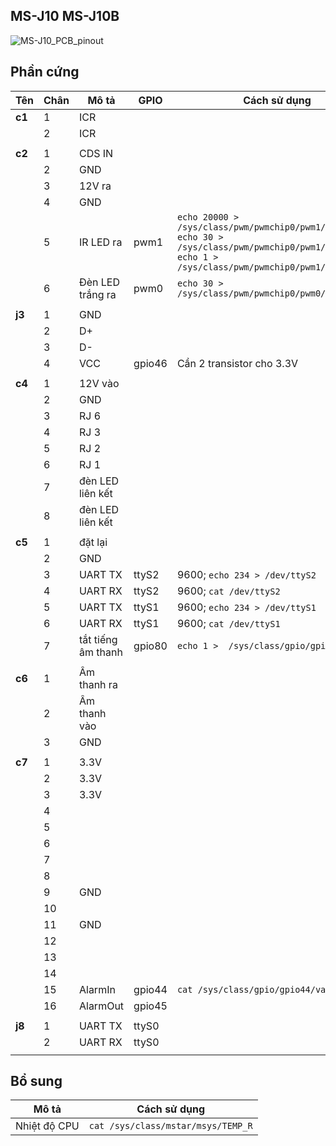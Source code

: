 ## MS-J10    MS-J10B
![MS-J10_PCB_pinout](/images/board-anjoy-j10b-pinout.jpg)

## Phần cứng


| Tên | Chân | Mô tả | GPIO | Cách sử dụng |
| --- | --- | --- |---|---|
| **c1** | 1 | ICR | | |
|| 2 | ICR | | |
|| | | | |
| **c2** | 1 | CDS IN | | |
|| 2 | GND | | |
|| 3 | 12V ra | | |
|| 4 | GND | | |
|| 5 | IR LED ra | pwm1 | `echo 20000 > /sys/class/pwm/pwmchip0/pwm1/period` <br> `echo 30 >  /sys/class/pwm/pwmchip0/pwm1/duty_cycle` <br> `echo 1 > /sys/class/pwm/pwmchip0/pwm1/enable` |
|| 6 | Đèn LED trắng ra | pwm0 | `echo 30 >  /sys/class/pwm/pwmchip0/pwm0/duty_cycle` |
|| | | | |
| **j3** | 1 | GND | | |
|| 2 | D+ | | |
|| 3 | D- | | |
|| 4 | VCC | gpio46 | Cần 2 transistor cho 3.3V |
|| | | | |
| **c4** | 1 | 12V vào | | |
|| 2 | GND | | |
|| 3 | RJ 6 | | |
|| 4 | RJ 3 | | |
|| 5 | RJ 2 | | |
|| 6 | RJ 1 | | |
|| 7 | đèn LED liên kết | | |
|| 8 | đèn LED liên kết | | |
|| | | | |
| **c5** | 1 | đặt lại | | |
|| 2 | GND | | |
|| 3 | UART TX | ttyS2 | 9600; `echo 234 > /dev/ttyS2` |
|| 4 | UART RX | ttyS2 | 9600; `cat /dev/ttyS2` |
|| 5 | UART TX | ttyS1 | 9600; `echo 234 > /dev/ttyS1` |
|| 6 | UART RX | ttyS1 | 9600; `cat /dev/ttyS1` |
|| 7 | tắt tiếng âm thanh | gpio80 | `echo 1 >  /sys/class/gpio/gpio80/value` |
|| | | | |
| **c6** | 1 | Âm thanh ra | | |
|| 2 | Âm thanh vào | | |
|| 3 | GND | | |
|| | | | |
| **c7** | 1 | 3.3V | | |
|| 2 | 3.3V | | |
|| 3 | 3.3V | | |
|| 4 | | | |
|| 5 | | | |
|| 6 | | | |
|| 7 | | | |
|| 8 | | | |
|| 9 | GND | | |
|| 10 | | | |
|| 11 | GND | | |
|| 12 | | | |
|| 13 | | | |
|| 14 | | | |
|| 15 | AlarmIn | gpio44 | `cat /sys/class/gpio/gpio44/value` |
|| 16 | AlarmOut | gpio45 | | |
|| | | | |
| **j8** | 1 | UART TX | ttyS0 | |
|| 2 | UART RX | ttyS0 | | |
|| | | | |

## Bổ sung
| Mô tả | Cách sử dụng |
|---|---|
| Nhiệt độ CPU | `cat /sys/class/mstar/msys/TEMP_R` |


